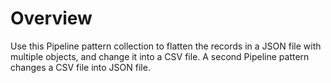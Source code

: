 # Overview

Use this Pipeline pattern collection to flatten the records in a JSON file with multiple objects, and change it into a CSV file. A second Pipeline pattern changes a CSV file into JSON file.









